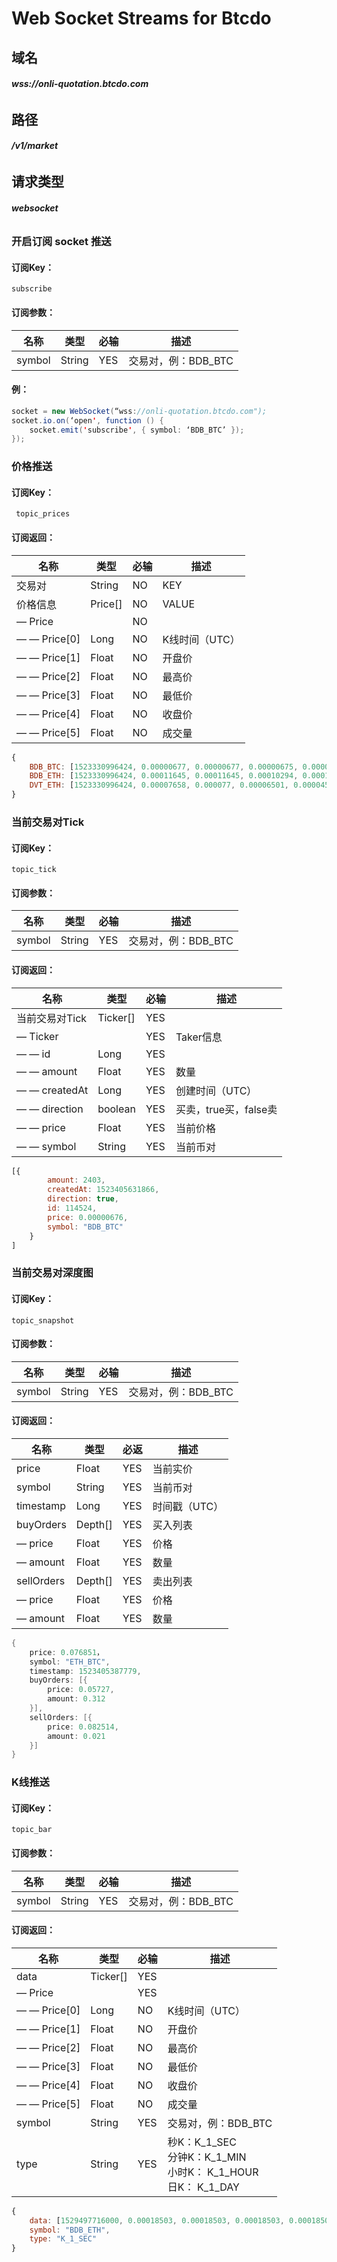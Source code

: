 # Web Socket Streams for Btcdo

## 域名

###### **wss://onli-quotation.btcdo.com**

## 路径

###### **/v1/market**

## 请求类型

###### **websocket**

### **开启订阅** **socket** **推送**

#### 订阅Key：

```
subscribe 
```

#### 订阅参数：

| **名称** | **类型** | **必输** | **描述**            |
| -------- | -------- | -------- | ------------------- |
| symbol   | String   | YES      | 交易对，例：BDB_BTC |

#### 例：

```java
socket = new WebSocket(“wss://onli-quotation.btcdo.com");
socket.io.on(‘open', function () {
    socket.emit('subscribe', { symbol: ‘BDB_BTC’ });
});
```

### 价格推送

#### 订阅Key：

```
 topic_prices 
```

#### 订阅返回：

| **名称**     | **类型** | **必输** | **描述**       |
| ------------ | -------- | -------- | -------------- |
| 交易对       | String   | NO       | KEY            |
| 价格信息     | Price[]  | NO       | VALUE          |
| — Price      |          | NO       |                |
| — — Price[0] | Long     | NO       | K线时间（UTC） |
| — — Price[1] | Float    | NO       | 开盘价         |
| — — Price[2] | Float    | NO       | 最高价         |
| — — Price[3] | Float    | NO       | 最低价         |
| — — Price[4] | Float    | NO       | 收盘价         |
| — — Price[5] | Float    | NO       | 成交量         |

```javascript
{
	BDB_BTC: [1523330996424, 0.00000677, 0.00000677, 0.00000675, 0.00000676, 679418],
	BDB_ETH: [1523330996424, 0.00011645, 0.00011645, 0.00010294, 0.00011597, 2028162],
	DVT_ETH: [1523330996424, 0.00007658, 0.000077, 0.00006501, 0.00004515, 436062]
}
```

### 当前交易对Tick

#### 订阅Key：

```
topic_tick 
```

#### 订阅参数：

| **名称** | **类型** | **必输** | **描述**            |
| -------- | -------- | -------- | ------------------- |
| symbol   | String   | YES      | 交易对，例：BDB_BTC |

#### 订阅返回：

| **名称**       | **类型** | **必输** | **描述**              |
| -------------- | -------- | -------- | --------------------- |
| 当前交易对Tick | Ticker[] | YES      |                       |
| — Ticker       |          | YES      | Taker信息             |
| — —  id        | Long     | YES      |                       |
| — —  amount    | Float    | YES      | 数量                  |
| — —  createdAt | Long     | YES      | 创建时间（UTC）       |
| — —  direction | boolean  | YES      | 买卖，true买，false卖 |
| — —  price     | Float    | YES      | 当前价格              |
| — —  symbol    | String   | YES      | 当前币对              |

```javascript
[{
		amount: 2403,
		createdAt: 1523405631866,
		direction: true,
		id: 114524,
		price: 0.00000676,
		symbol: "BDB_BTC" 
	}
]
```

### **当前交易对深度图**

#### 订阅Key：

```
topic_snapshot 
```

#### 订阅参数：

| **名称** | **类型** | **必输** | **描述**            |
| -------- | -------- | -------- | ------------------- |
| symbol   | String   | YES      | 交易对，例：BDB_BTC |

#### 订阅返回：

| **名称**   | **类型** | **必返** | **描述**      |
| ---------- | -------- | -------- | ------------- |
| price      | Float    | YES      | 当前实价      |
| symbol     | String   | YES      | 当前币对      |
| timestamp  | Long     | YES      | 时间戳（UTC） |
| buyOrders  | Depth[]  | YES      | 买入列表      |
| —  price   | Float    | YES      | 价格          |
| — amount   | Float    | YES      | 数量          |
| sellOrders | Depth[]  | YES      | 卖出列表      |
| —  price   | Float    | YES      | 价格          |
| — amount   | Float    | YES      | 数量          |

```java
{
	price: 0.076851，
	symbol: "ETH_BTC",
	timestamp: 1523405387779,
	buyOrders: [{
		price: 0.05727,
		amount: 0.312
	}],
	sellOrders: [{
		price: 0.082514,
		amount: 0.021
	}]
}
```

### K线推送

#### 订阅Key：

```
topic_bar
```

#### 订阅参数：

| **名称** | **类型** | **必输** | **描述**            |
| -------- | -------- | -------- | ------------------- |
| symbol   | String   | YES      | 交易对，例：BDB_BTC |

#### 订阅返回：

| **名称**     | **类型** | **必输** | **描述**                                                     |
| ------------ | -------- | -------- | ------------------------------------------------------------ |
| data         | Ticker[] | YES      |                                                              |
| — Price      |          | YES      |                                                              |
| — — Price[0] | Long     | NO       | K线时间（UTC）                                               |
| — — Price[1] | Float    | NO       | 开盘价                                                       |
| — — Price[2] | Float    | NO       | 最高价                                                       |
| — — Price[3] | Float    | NO       | 最低价                                                       |
| — — Price[4] | Float    | NO       | 收盘价                                                       |
| — — Price[5] | Float    | NO       | 成交量                                                       |
| symbol       | String   | YES      | 交易对，例：BDB_BTC                                          |
| type         | String   | YES      | 秒K：K_1_SEC<br>分钟K：K_1_MIN<br>小时K： K_1_HOUR <br>日K： K_1_DAY |

```javascript
{
	data: [1529497716000, 0.00018503, 0.00018503, 0.00018503, 0.00018503, 1000],
	symbol: "BDB_ETH",
	type: "K_1_SEC"
}
```

### 
